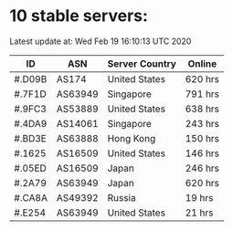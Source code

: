 # 10 stable servers:

Latest update at: Wed Feb 19 16:10:13 UTC 2020

| ID | ASN | Server Country | Online |
| -- | --- | -------------- | ------ |
| #.D09B | AS174 | United States | 620 hrs |
| #.7F1D | AS63949 | Singapore | 791 hrs |
| #.9FC3 | AS53889 | United States | 638 hrs |
| #.4DA9 | AS14061 | Singapore | 243 hrs |
| #.BD3E | AS63888 | Hong Kong | 150 hrs |
| #.1625 | AS16509 | United States | 146 hrs |
| #.05ED | AS16509 | Japan | 246 hrs |
| #.2A79 | AS63949 | Japan | 620 hrs |
| #.CA8A | AS49392 | Russia | 19 hrs |
| #.E254 | AS63949 | United States | 21 hrs |

